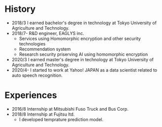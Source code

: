 # History
- 2018/3 I earned bachelor's degree in technology at Tokyo University of Agriculture and Technology.
- 2018/7- R&D engineer, EAGLYS inc.
  - Services using Homomorphic encryption and other security technologies
  - Recommendation system
  - Research security priserving AI using homomorphic encryption
- 2020/3 I earned master's degree in technology at Tokyo University of Agriculture and Technology.
- 2020/4- I started to work at Yahoo! JAPAN as a data scientist related to auto speech recognition.

# Experiences
- 2016/8 Internship at Mitsubishi Fuso Truck and Bus Corp.
- 2018/8 Internship at Fujitsu ltd.
  - I developed temprature prediction model.
